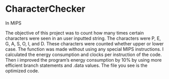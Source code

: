 # CharacterChecker
In MIPS

The objective of this project was to count how many times certain characters were seen in an user inputted string. The characters were P, E, G, A, S, O, I, and D. These characters were counted whether upper or lower case. The function was made without using any special MIPS instructions. I calculated the energy consumption and clocks per instruction of the code. Then i improved the program’s energy consumption by 10% by using more efficient branch statements and .data values. The file you see is the optimized code. 
